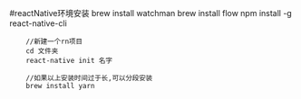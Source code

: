 #reactNative环境安装
		brew install watchman
		brew install flow
		npm install -g react-native-cli
		
		//新建一个rn项目
		cd 文件夹
		react-native init 名字
		
		//如果以上安装时间过于长,可以分段安装
		brew install yarn
